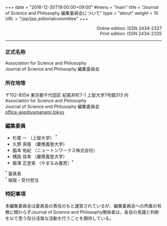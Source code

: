 +++
date = "2018-12-30T19:00:00+09:00"
#menu = "main"
title = "Journal of Science and Philosophy 編集委員会について"
type = "about"
weight = 10
URL = "/jsp/jsp_editorialcommittee"
+++

<p style="text-align: right">
Online edition: ISSN 2434-2327<br>
Print edition: ISSN 2434-2335
</p>

---

### 正式名称

Association for Science and Philosophy<br>
Journal of Science and Philosophy 編集委員会

### 所在地等

〒102-8554 東京都千代田区 紀尾井町7-1 上智大学7号館313 内<br>
Association for Science and Philosophy<br>
Journal of Science and Philosophy 編集委員会<br>
[office-asp@yamanami.tokyo](mailto:office-asp@yamanami.tokyo)


### 編集委員

* 杉尾 一 （上智大学） <sup>*</sup>
* 久野 真隆 （慶應義塾大学）
* 脇本 佑紀 （ニュートンワークス株式会社）
* 横路 佳幸 （慶應義塾大学）
* 飯澤 正登実 （やまなみ書房）<sup>†</sup>

<sup>*</sup> 委員長<br>
<sup>†</sup> 組版・受付担当

### 特記事項

本編集委員会は委員長の責任のもと運営されているが、編集委員会への所属の有無に関わらずJournal of Science and Philosophy関係者は、各自の見識と判断を以て思う存分活発な活動を行うことを期待している。




<script type="application/ld+json">
{
	"@context": "http://schema.org",
	"@type": "CreativeWorkSeries",
	"name" : "Journal of Science and Philosophy",
	"alternateName" : "JSP",
	"issn" : ["2434-2327", "2434-2335"],
	"copyrightYear": "2018",
	"copyrightHolder": {
		"@type" : "Organization",
		"name" : "Journal of Science and Philosophy editorial committee, Association for Science and Philosophy",
		"email" : "office-asp@yamanami.tokyo",
		"logo" : "https://www.yamanami.tokyo/images/recentWorks/ASP_title_ol.svg",
		"publishingPrinciples" : "https://www.yamanami.tokyo/pdf/toukou.pdf",
		"address": {
			"@type": "PostalAddress",
			"addressLocality": "Tokyo, Japan",
			"postalCode": "102-8554",
			"streetAddress": "Sophia University Bldg. 7 Room 313, 7-1 Kioicho, Chiyoda-ku",
			"addressCountry" : "JP"
		}
	},
	"publisher" : {
		"@type" : "Organization",
		"name" : ["やまなみ書房", "Yamanami Books"]
	}

}
</script>

